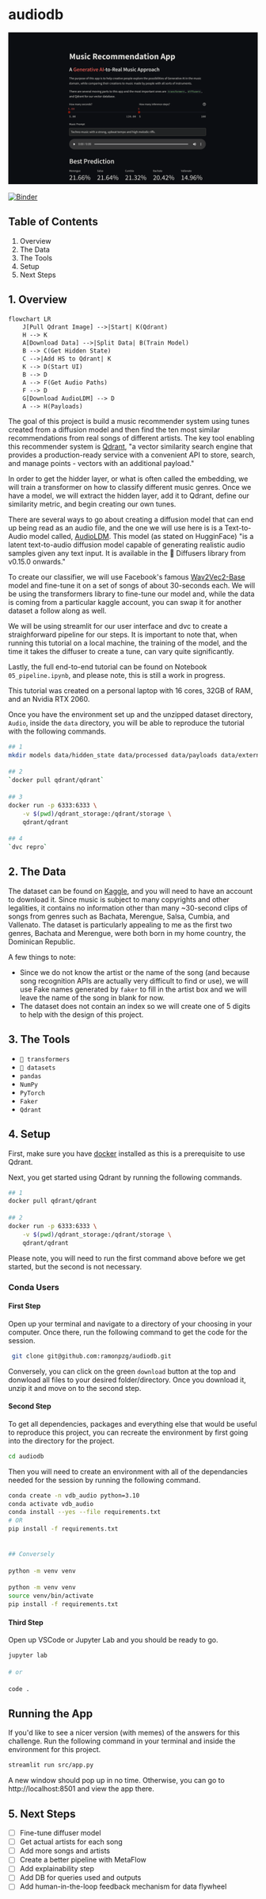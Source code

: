 # audiodb

![](images/app_screenshot.png)

[![Binder](https://mybinder.org/badge_logo.svg)](https://mybinder.org/v2/gh/ramonpzg/audiodb/HEAD)

## Table of Contents

1. Overview
2. The Data
3. The Tools
4. Setup
5. Next Steps

## 1. Overview

```mermaid
flowchart LR
    J[Pull Qdrant Image] -->|Start| K(Qdrant)
    H --> K
    A[Download Data] -->|Split Data| B(Train Model)
    B --> C(Get Hidden State)
    C -->|Add HS to Qdrant| K
    K --> D(Start UI)
    B --> D
    A --> F(Get Audio Paths)
    F --> D
    G[Download AudioLDM] --> D
    A --> H(Payloads)
```


The goal of this project is build a music recommender system using tunes created 
from a diffusion model and then find the ten most similar recommendations 
from real songs of different artists. The key tool enabling this recommender system is 
[Qdrant](https://qdrant.tech/), "a vector similarity search engine that provides a 
production-ready service with a convenient API to store, search, and manage points - vectors 
with an additional payload."

In order to get the hidder layer, or what is often called the embedding, we will train
a transformer on how to classify different music genres. Once we have a model, we will extract
the hidden layer, add it to Qdrant, define our similarity metric, and begin creating 
our own tunes.

There are several ways to go about creating a diffusion model that can end up being 
read as an audio file, and the one we will use here is is a Text-to-Audio model called, 
[AudioLDM](https://huggingface.co/cvssp/audioldm). This model (as stated on HugginFace) 
"is a latent text-to-audio diffusion model capable of generating realistic audio 
samples given any text input. It is available in the 🧨 Diffusers library from v0.15.0 onwards."

To create our classifier, we will use Facebook's famous 
[Wav2Vec2-Base](https://huggingface.co/facebook/wav2vec2-base) model and fine-tune it 
on a set of songs of about 30-seconds each. We will be using the transformers library 
to fine-tune our model and, while the data is coming from a particular kaggle account, 
you can swap it for another dataset a follow along as well.

We will be using streamlit for our user interface and dvc to create a straighforward
pipeline for our steps. It is important to note that, when running this tutorial on a 
local machine, the training of the model, and the time it takes the diffuser to create 
a tune, can vary quite significantly.

Lastly, the full end-to-end tutorial can be found on Notebook `05_pipeline.ipynb`, and please note,
this is still a work in progress. 

This tutorial was created on a personal laptop with 16 cores, 32GB of RAM, and an Nvidia RTX 2060.

Once you have the environment set up and the unzipped dataset directory, `Audio`, 
inside the `data` directory, you will be able to reproduce the tutorial with the 
following commands.

```sh
## 1
mkdir models data/hidden_state data/processed data/payloads data/external

## 2
`docker pull qdrant/qdrant`

## 3
docker run -p 6333:6333 \
    -v $(pwd)/qdrant_storage:/qdrant/storage \
    qdrant/qdrant

## 4
`dvc repro`
```

## 2. The Data

The dataset can be found on [Kaggle](https://www.kaggle.com/datasets/carlossalazar65/tropical-genres-dataset), 
and you will need to have an account to download it. Since music is subject to many copyrights and other 
legalities, it contains no information other than many ~30-second clips of songs from genres 
such as Bachata, Merengue, Salsa, Cumbia, and Vallenato. The dataset is particularly appealing 
to me as the first two genres, Bachata and Merengue, were both born in my home country, 
the Dominican Republic.

A few things to note:
- Since we do not know the artist or the name of the song (and because song recognition APIs
are actually very difficult to find or use), we will use Fake names generated by `faker` 
to fill in the artist box and we will leave the name of the song in blank for now.
- The dataset does not contain an index so we will create one of 5 digits to help with the design of this project.


## 3. The Tools

- `🤗 transformers`
- `🤗 datasets`
- `pandas`
- `NumPy`
- `PyTorch`
- `Faker`
- `Qdrant`


## 4. Setup

First, make sure you have [docker](https://docs.docker.com/get-docker/) installed as this is a prerequisite to use Qdrant.

Next, you get started using Qdrant by running the following commands.

```sh
## 1
docker pull qdrant/qdrant

## 2
docker run -p 6333:6333 \
    -v $(pwd)/qdrant_storage:/qdrant/storage \
    qdrant/qdrant
```

Please note, you will need to run the first command above before we get started, but the second is not necessary. 

### Conda Users

#### First Step

Open up your terminal and navigate to a directory of your choosing in your computer. 
Once there, run the following command to get the code for the session.

```sh
 git clone git@github.com:ramonpzg/audiodb.git
```

Conversely, you can click on the green `download` button at the top and donwload all 
files to your desired folder/directory. Once you download it, unzip it and move on to 
the second step.

#### Second Step

To get all dependencies, packages and everything else that would be useful to reproduce 
this project, you can recreate the environment by first going into the directory for the project.

```sh
cd audiodb
```

Then you will need to create an environment with all of the dependancies needed 
for the session by running the following command.

```sh
conda create -n vdb_audio python=3.10
conda activate vdb_audio
conda install --yes --file requirements.txt
# OR
pip install -f requirements.txt


## Conversely

python -m venv venv

python -m venv venv
source venv/bin/activate
pip install -f requirements.txt
```

#### Third Step

Open up VSCode or Jupyter Lab and you should be ready to go.

```sh
jupyter lab

# or

code .
```

## Running the App

If you'd like to see a nicer version (with memes) of the answers for this challenge. Run the following command in your terminal and inside the environment for this project.

```sh
streamlit run src/app.py
```

A new window should pop up in no time. Otherwise, you can go to http://localhost:8501 and view the app there.



## 5. Next Steps

- [ ] Fine-tune diffuser model
- [ ] Get actual artists for each song
- [ ] Add more songs and artists
- [ ] Create a better pipeline with MetaFlow
- [ ] Add explainability step
- [ ] Add DB for queries used and outputs
- [ ] Add human-in-the-loop feedback mechanism for data flywheel